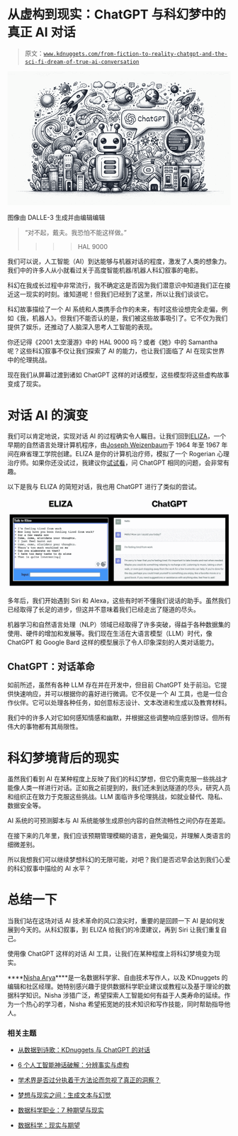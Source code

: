 # 从虚构到现实：ChatGPT 与科幻梦中的真正 AI 对话

> 原文：[`www.kdnuggets.com/from-fiction-to-reality-chatgpt-and-the-sci-fi-dream-of-true-ai-conversation`](https://www.kdnuggets.com/from-fiction-to-reality-chatgpt-and-the-sci-fi-dream-of-true-ai-conversation)

![从虚构到现实：ChatGPT 与科幻梦中的真正 AI 对话](img/21df5a61c0f28fe0cc1238179b39a49e.png)

图像由 DALLE-3 生成并由编辑编辑

> “对不起，戴夫。我恐怕不能这样做。”
> 
> >>> HAL 9000

我们可以说，人工智能（AI）到达能够与机器对话的程度，激发了人类的想象力。我们中的许多人从小就看过关于高度智能机器/机器人科幻叙事的电影。

科幻在我成长过程中非常流行，我不确定这是否因为我们潜意识中知道我们正在接近这一现实的时刻。谁知道呢！但我们已经到了这里，所以让我们谈谈它。

科幻故事描绘了一个 AI 系统和人类携手合作的未来，有时这些设想完全走偏，例如《我，机器人》。但我们不能否认的是，我们被这些故事吸引了。它不仅为我们提供了娱乐，还推动了人脑深入思考人工智能的表现。

你还记得《2001 太空漫游》中的 HAL 9000 吗？或者《她》中的 Samantha 呢？这些科幻叙事不仅让我们探索了 AI 的能力，也让我们面临了 AI 在现实世界中的伦理挑战。

现在我们从屏幕过渡到诸如 ChatGPT 这样的对话模型，这些模型将这些虚构故事变成了现实。

# 对话 AI 的演变

我们可以肯定地说，实现对话 AI 的过程确实令人瞩目。让我们回到[ELIZA](https://psych.fullerton.edu/mbirnbaum/psych101/Eliza.htm)，一个早期的自然语言处理计算机程序，由[Joseph Weizenbaum](https://en.wikipedia.org/wiki/Joseph_Weizenbaum)于 1964 年至 1967 年间在麻省理工学院创建。ELIZA 是你的计算机治疗师，模拟了一个 Rogerian 心理治疗师。如果你还没试过，我建议你[试试看](https://psych.fullerton.edu/mbirnbaum/psych101/Eliza.htm)，问 ChatGPT 相同的问题，会非常有趣。

以下是我与 ELIZA 的简短对话，我也用 ChatGPT 进行了类似的尝试。

![从虚构到现实：ChatGPT 与科幻梦中的真正 AI 对话](img/c8ecb46cf9cd8510609fd1eab3f8b4c1.png)

多年后，我们开始遇到 Siri 和 Alexa，这些有时听不懂我们说话的助手。虽然我们已经取得了长足的进步，但这并不意味着我们已经走出了隧道的尽头。

机器学习和自然语言处理（NLP）领域已经取得了许多突破，得益于各种数据集的使用、硬件的增加和发展等。我们现在生活在大语言模型（LLM）时代，像 ChatGPT 和 Google Bard 这样的模型展示了令人印象深刻的人类对话能力。

## ChatGPT：对话革命

如前所述，虽然有各种 LLM 存在并在开发中，但目前 ChatGPT 处于前沿。它提供快速响应，并可以根据你的喜好进行微调。它不仅是一个 AI 工具，也是一位合作伙伴。它可以处理各种任务，如创意标志设计、文本改进和生成以及教育材料。

我们中的许多人对它如何感知情感和幽默，并根据这些调整响应感到惊讶。但所有伟大的事物都有其局限性。

# 科幻梦境背后的现实

虽然我们看到 AI 在某种程度上反映了我们的科幻梦想，但它仍需克服一些挑战才能像人类一样进行对话。正如我之前提到的，我们还未到达隧道的尽头，研究人员和组织正在致力于克服这些挑战。LLM 面临许多伦理挑战，如就业替代、隐私、数据安全等。

AI 系统的可预测脚本与 AI 系统能够生成原创内容的自然流畅性之间仍存在差距。

在接下来的几年里，我们应该预期管理模糊的语言，避免偏见，并理解人类语言的细微差别。

所以我想我们可以继续梦想科幻的无限可能，对吧？我们是否迟早会达到我们心爱的科幻叙事中描绘的 AI 水平？

# 总结一下

当我们站在这场对话 AI 技术革命的风口浪尖时，重要的是回顾一下 AI 是如何发展到今天的。从科幻叙事，到 ELIZA 给我们的冷漠建议，再到 Siri 让我们重复自己。

使用像 ChatGPT 这样的对话 AI 工具，让我们在某种程度上将科幻梦境变为现实。

[](https://www.linkedin.com/in/nisha-arya-ahmed/)****[Nisha Arya](https://www.linkedin.com/in/nisha-arya-ahmed/)****是一名数据科学家、自由技术写作人，以及 KDnuggets 的编辑和社区经理。她特别感兴趣于提供数据科学职业建议或教程以及基于理论的数据科学知识。Nisha 涉猎广泛，希望探索人工智能如何有益于人类寿命的延续。作为一个热心的学习者，Nisha 希望拓宽她的技术知识和写作技能，同时帮助指导他人。

### 相关主题

+   [从数据到诗歌：KDnuggets 与 ChatGPT 的对话](https://www.kdnuggets.com/2022/12/kdnuggets-chatgpt-conversation.html)

+   [6 个人工智能神话破解：分辨事实与虚构](https://www.kdnuggets.com/6-artificial-intelligence-myths-debunked-separating-fact-from-fiction)

+   [学术界是否过分执着于方法论而忽视了真正的洞察？](https://www.kdnuggets.com/is-academia-obsessing-over-methodology-at-the-cost-of-true-insights)

+   [梦想与现实之间：生成文本与幻觉](https://www.kdnuggets.com/between-dreams-and-reality-generative-text-and-hallucinations)

+   [数据科学职业：7 种期望与现实](https://www.kdnuggets.com/2022/06/data-science-career-7-expectations-reality.html)

+   [数据科学：现实与期望](https://www.kdnuggets.com/2022/03/data-science-reality-expectations.html)
